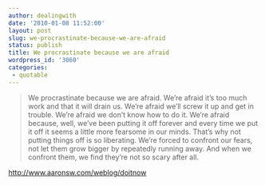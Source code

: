 ```yaml
---
author: dealingwith
date: '2010-01-08 11:52:00'
layout: post
slug: we-procrastinate-because-we-are-afraid
status: publish
title: We procrastinate because we are afraid
wordpress_id: '3060'
categories:
 - quotable
---
```


> We procrastinate because we are afraid. We’re afraid it’s too much work and
that it will drain us. We’re afraid we’ll screw it up and get in trouble.
We’re afraid we don’t know how to do it. We’re afraid because, well, we’ve
been putting it off forever and every time we put it off it seems a little
more fearsome in our minds. That’s why not putting things off is so
liberating. We’re forced to confront our fears, not let them grow bigger by
repeatedly running away. And when we confront them, we find they’re not so
scary after all.

http://www.aaronsw.com/weblog/doitnow

